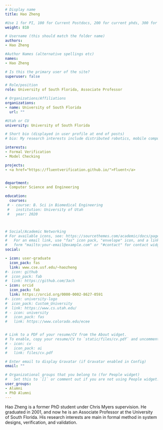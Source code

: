 ```yaml
---
# Display name
title: Hao Zheng

#Use 1 for PI, 100 for Current Postdocs, 200 for current phds, 300 for current masters, 400 for current undergrads, 800 for alum postdocs, 810 for alum phds, 820 for alum masters, and 830 for alum undergrads
weight: 810

# Username (this should match the folder name)
authors:
- Hao Zheng

#Author Names (alternative spellings etc)
names:
- Hao Zheng

# Is this the primary user of the site?
superuser: false

# Role/position
role: University of South Florida, Associate Professor

# Organizations/Affiliations
organizations:
- name: University of South Florida
  url: ""

#Utah or CU
university: University of South Florida

# Short bio (displayed in user profile at end of posts)
# bio: My research interests include distributed robotics, mobile computing and programmable matter.

interests:
- Formal Verification
- Model Checking

projects:
- <a href="https://fluentverification.github.io/">Fluent</a>


department:
- Computer Science and Engineering

education:
  courses:
 # - course: B. Sci in Biomedical Engineering
 #   institution: University of Utah
 #   year: 2020



# Social/Academic Networking
# For available icons, see: https://sourcethemes.com/academic/docs/page-builder/#icons
#   For an email link, use "fas" icon pack, "envelope" icon, and a link in the
#   form "mailto:your-email@example.com" or "#contact" for contact widget.
social:

- icon: user-graduate
  icon_pack: fas
  link: www.cse.usf.edu/~haozheng
#- icon: github
#  icon_pack: fab
#  link: https://github.com/3ach
- icon: orcid
  icon_pack: fab
  link: https://orcid.org/0000-0002-8627-0591
#- icon: university-logo
#  icon_pack: Custom_University
#  link: https://www.cs.utah.edu/
# - icon: university
#   icon_pack: fas
#   link: https://www.colorado.edu/ecee


# Link to a PDF of your resume/CV from the About widget.
# To enable, copy your resume/CV to `static/files/cv.pdf` and uncomment the lines below.
# - icon: cv
#   icon_pack: ai
#   link: files/cv.pdf

# Enter email to display Gravatar (if Gravatar enabled in Config)
email: ""

# Organizational groups that you belong to (for People widget)
#   Set this to `[]` or comment out if you are not using People widget.
user_groups:
- Alumni
- PhD Alumni
---
```


Hao Zheng is a former PhD student under Chris Myers supervision. He graduated in 2001, and now he is an Associate Professor at the University of South Florida. His research interests are main in formal method in system designs, verification, and validation. 